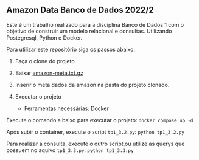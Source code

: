 
## Amazon Data Banco de Dados 2022/2 

Este é um trabalho realizado para a disciplina Banco de Dados 1
com o objetivo de construir um modelo relacional e consultas. Utilizando 
Postegresql, Python e Docker.  

Para utilizar este repositório siga os passos abaixo:
 
1) Faça o clone do projeto 

2) Baixar [amazon-meta.txt.gz](https://snap.stanford.edu/data/bigdata/amazon/amazon-meta.txt.gz)

3) Inserir o meta dados da amazon na pasta do projeto clonado.     

4) Executar o projeto
    
    * Ferramentas necessárias: Docker
     
Execute o comando a baixo para executar o projeto:
 `docker compose up -d`
 
Após subir o container, execute o script `tp1_3.2.py`:
  `python tp1_3.2.py `
  
Para realizar a consulta, execute o outro script,ou utilize as querys que possuem
no aquivo `tp1_3.3.py`:
  `python tp1_3.3.py`
